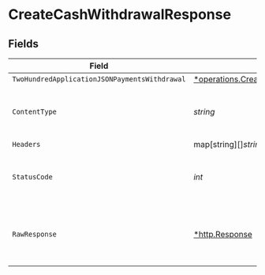 # CreateCashWithdrawalResponse


## Fields

| Field                                                                                                                   | Type                                                                                                                    | Required                                                                                                                | Description                                                                                                             |
| ----------------------------------------------------------------------------------------------------------------------- | ----------------------------------------------------------------------------------------------------------------------- | ----------------------------------------------------------------------------------------------------------------------- | ----------------------------------------------------------------------------------------------------------------------- |
| `TwoHundredApplicationJSONPaymentsWithdrawal`                                                                           | [*operations.CreateCashWithdrawalPaymentsWithdrawal](../../models/operations/createcashwithdrawalpaymentswithdrawal.md) | :heavy_minus_sign:                                                                                                      | Withdrawal                                                                                                              |
| `ContentType`                                                                                                           | *string*                                                                                                                | :heavy_check_mark:                                                                                                      | HTTP response content type for this operation                                                                           |
| `Headers`                                                                                                               | map[string][]*string*                                                                                                   | :heavy_minus_sign:                                                                                                      | N/A                                                                                                                     |
| `StatusCode`                                                                                                            | *int*                                                                                                                   | :heavy_check_mark:                                                                                                      | HTTP response status code for this operation                                                                            |
| `RawResponse`                                                                                                           | [*http.Response](https://pkg.go.dev/net/http#Response)                                                                  | :heavy_minus_sign:                                                                                                      | Raw HTTP response; suitable for custom response parsing                                                                 |